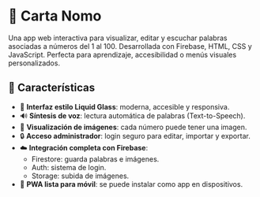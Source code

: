 # 🧊 Carta Nomo 

Una app web interactiva para visualizar, editar y escuchar palabras asociadas a números del 1 al 100. Desarrollada con Firebase, HTML, CSS y JavaScript. Perfecta para aprendizaje, accesibilidad o menús visuales personalizados.

## 🚀 Características

- 🎨 **Interfaz estilo Liquid Glass**: moderna, accesible y responsiva.
- 🔊 **Síntesis de voz**: lectura automática de palabras (Text-to-Speech).
- 🧾 **Visualización de imágenes**: cada número puede tener una imagen.
- 🔒 **Acceso administrador**: login seguro para editar, importar y exportar.
- ☁️ **Integración completa con Firebase**:
  - Firestore: guarda palabras e imágenes.
  - Auth: sistema de login.
  - Storage: subida de imágenes.
- 📱 **PWA lista para móvil**: se puede instalar como app en dispositivos.
